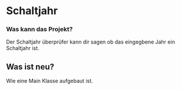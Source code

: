 # Schaltjahr

### Was kann das Projekt?
Der Schaltjahr überprüfer kann dir sagen ob das eingegbene Jahr ein Schaltjahr ist.

## Was ist neu?
Wie eine Main Klasse aufgebaut ist.
